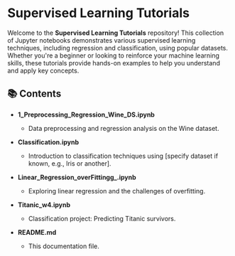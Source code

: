 # Supervised Learning Tutorials

Welcome to the **Supervised Learning Tutorials** repository! This collection of Jupyter notebooks demonstrates various supervised learning techniques, including regression and classification, using popular datasets. Whether you're a beginner or looking to reinforce your machine learning skills, these tutorials provide hands-on examples to help you understand and apply key concepts.

## 📚 Contents

- **1_Preprocessing_Regression_Wine_DS.ipynb**
  - Data preprocessing and regression analysis on the Wine dataset.
  
- **Classification.ipynb**
  - Introduction to classification techniques using [specify dataset if known, e.g., Iris or another].
  
- **Linear_Regression_overFittingg_.ipynb**
  - Exploring linear regression and the challenges of overfitting.
  
- **Titanic_w4.ipynb**
  - Classification project: Predicting Titanic survivors.
  
- **README.md**
  - This documentation file.
